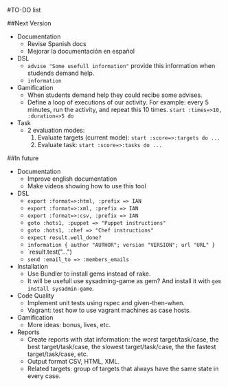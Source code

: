 
#TO-DO list

##Next Version

* Documentation
    * Revise Spanish docs
    * Mejorar la documentación en español
* DSL
    * `advise "Some usefull information"` provide this information when studends demand help.
    * `information`
* Gamification
    * When students demand help they could recibe some advises. 
    * Define a loop of executions of our activity. For example:
    every 5 minutes, run the activity, and repeat this 10 times.
    `start :times=>10, :duration=>5 do`      
* Task
    * 2 evaluation modes:
        1. Evaluate targets (current mode): `start :score=>:targets do ...`
        1. Evaluate task: `start :score=>:tasks do ...`

##In future

* Documentation
    * Improve english documentation
    * Make videos showing how to use this tool
* DSL
    * `export :format=>:html, :prefix => IAN`
    * `export :format=>:xml, :prefix => IAN`
    * `export :format=>:csv, :prefix => IAN`
    * `goto :hots1, :puppet => "Puppet instructions"`
    * `goto :hots1, :chef => "Chef instructions"`
    * `expect result.well_done?`
    * `information { author "AUTHOR"; version "VERSION"; url "URL" }`
    * `result.test("...")
    * `send :email_to => :members_emails`
* Installation
    * Use Bundler to install gems instead of rake.
    * It will be usefull use sysadming-game as gem? And install it with `gem install sysadmin-game`.
* Code Quality
    * Implement unit tests using rspec and given-then-when.
    * Vagrant: test how to use vagrant machines as case hosts.
* Gamification
    * More ideas: bonus, lives, etc.
* Reports
    * Create reports with stat information: the worst target/task/case, 
    the best target/task/case, the slowest target/task/case, the
    the fastest target/task/case, etc.
    * Output format CSV, HTML, XML.
    * Related targets: group of targets that always have the same state
    in every case.    
